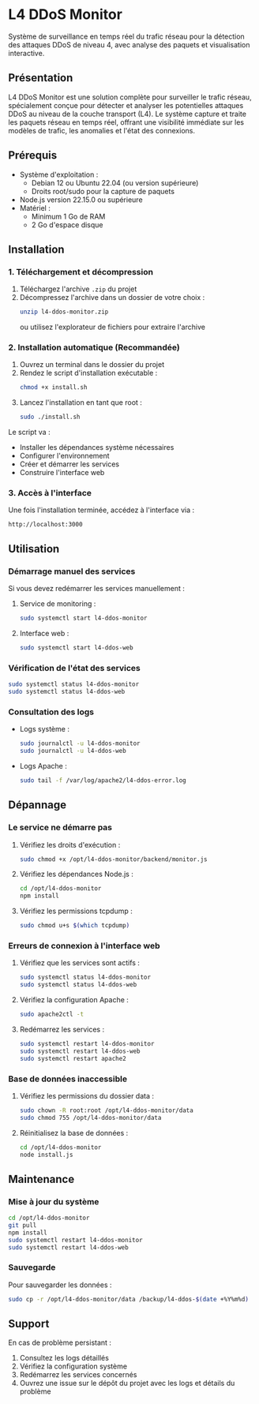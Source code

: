 # L4 DDoS Monitor

Système de surveillance en temps réel du trafic réseau pour la détection des attaques DDoS de niveau 4, avec analyse des paquets et visualisation interactive.

## Présentation

L4 DDoS Monitor est une solution complète pour surveiller le trafic réseau, spécialement conçue pour détecter et analyser les potentielles attaques DDoS au niveau de la couche transport (L4). Le système capture et traite les paquets réseau en temps réel, offrant une visibilité immédiate sur les modèles de trafic, les anomalies et l'état des connexions.

## Prérequis

- Système d'exploitation :
  - Debian 12 ou Ubuntu 22.04 (ou version supérieure)
  - Droits root/sudo pour la capture de paquets
- Node.js version 22.15.0 ou supérieure
- Matériel :
  - Minimum 1 Go de RAM
  - 2 Go d'espace disque

## Installation

### 1. Téléchargement et décompression

1. Téléchargez l'archive `.zip` du projet
2. Décompressez l'archive dans un dossier de votre choix :
   ```bash
   unzip l4-ddos-monitor.zip
   ```
   ou utilisez l'explorateur de fichiers pour extraire l'archive

### 2. Installation automatique (Recommandée)

1. Ouvrez un terminal dans le dossier du projet
2. Rendez le script d'installation exécutable :
   ```bash
   chmod +x install.sh
   ```
3. Lancez l'installation en tant que root :
   ```bash
   sudo ./install.sh
   ```

Le script va :
- Installer les dépendances système nécessaires
- Configurer l'environnement
- Créer et démarrer les services
- Construire l'interface web

### 3. Accès à l'interface

Une fois l'installation terminée, accédez à l'interface via :
```
http://localhost:3000
```

## Utilisation

### Démarrage manuel des services

Si vous devez redémarrer les services manuellement :

1. Service de monitoring :
   ```bash
   sudo systemctl start l4-ddos-monitor
   ```

2. Interface web :
   ```bash
   sudo systemctl start l4-ddos-web
   ```

### Vérification de l'état des services

```bash
sudo systemctl status l4-ddos-monitor
sudo systemctl status l4-ddos-web
```

### Consultation des logs

- Logs système :
  ```bash
  sudo journalctl -u l4-ddos-monitor
  sudo journalctl -u l4-ddos-web
  ```
- Logs Apache :
  ```bash
  sudo tail -f /var/log/apache2/l4-ddos-error.log
  ```

## Dépannage

### Le service ne démarre pas

1. Vérifiez les droits d'exécution :
   ```bash
   sudo chmod +x /opt/l4-ddos-monitor/backend/monitor.js
   ```

2. Vérifiez les dépendances Node.js :
   ```bash
   cd /opt/l4-ddos-monitor
   npm install
   ```

3. Vérifiez les permissions tcpdump :
   ```bash
   sudo chmod u+s $(which tcpdump)
   ```

### Erreurs de connexion à l'interface web

1. Vérifiez que les services sont actifs :
   ```bash
   sudo systemctl status l4-ddos-monitor
   sudo systemctl status l4-ddos-web
   ```

2. Vérifiez la configuration Apache :
   ```bash
   sudo apache2ctl -t
   ```

3. Redémarrez les services :
   ```bash
   sudo systemctl restart l4-ddos-monitor
   sudo systemctl restart l4-ddos-web
   sudo systemctl restart apache2
   ```

### Base de données inaccessible

1. Vérifiez les permissions du dossier data :
   ```bash
   sudo chown -R root:root /opt/l4-ddos-monitor/data
   sudo chmod 755 /opt/l4-ddos-monitor/data
   ```

2. Réinitialisez la base de données :
   ```bash
   cd /opt/l4-ddos-monitor
   node install.js
   ```

## Maintenance

### Mise à jour du système

```bash
cd /opt/l4-ddos-monitor
git pull
npm install
sudo systemctl restart l4-ddos-monitor
sudo systemctl restart l4-ddos-web
```

### Sauvegarde

Pour sauvegarder les données :
```bash
sudo cp -r /opt/l4-ddos-monitor/data /backup/l4-ddos-$(date +%Y%m%d)
```

## Support

En cas de problème persistant :
1. Consultez les logs détaillés
2. Vérifiez la configuration système
3. Redémarrez les services concernés
4. Ouvrez une issue sur le dépôt du projet avec les logs et détails du problème